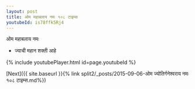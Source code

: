 ```yaml
---
layout: post
title: ओम महाबलाय नमः १०८ टाइम्स
youtubeId: is78ffk5Rj4
---
```

 
 
 ओम महाबलाय नमः  
 
 -  ज्याची महान शक्ती आहे 
 
  
 
  
 
 
 
 
 
 


{% include youtubePlayer.html id=page.youtubeId %}
 
[Next]({{ site.baseurl }}{% link  split2/_posts/2015-09-06-ओम ज्योतिर्गनेश्वराय नमः १०८ टाइम्स.md%})
 

